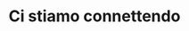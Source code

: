 ---
layout: medium
title: Ci stiamo connettendo
link: https://medium.com/opensensorsdata-review/ci-stiamo-connettendo-e3683696e115
tags:
- post
- howto
---